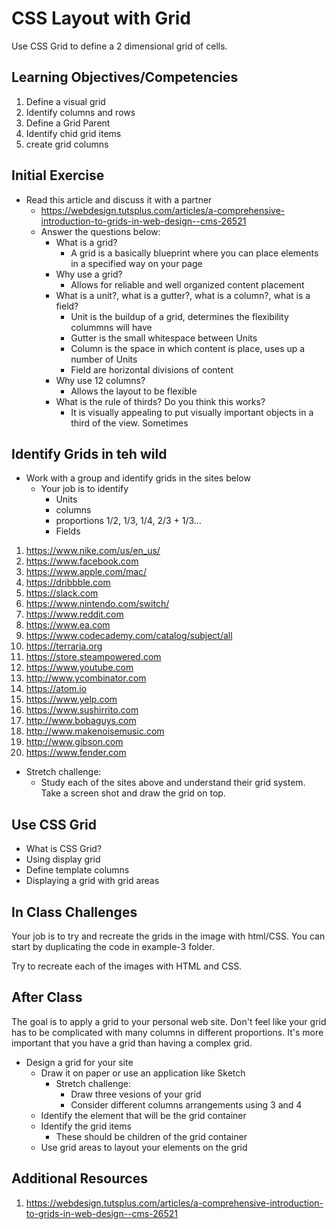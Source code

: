 # CSS Layout with Grid

Use CSS Grid to define a 2 dimensional grid of cells.

## Learning Objectives/Competencies

1. Define a visual grid
1. Identify columns and rows
1. Define a Grid Parent
1. Identify chid grid items
1. create grid columns

## Initial Exercise

- Read this article and discuss it with a partner
  - https://webdesign.tutsplus.com/articles/a-comprehensive-introduction-to-grids-in-web-design--cms-26521
  - Answer the questions below:
    - What is a grid?
      - A grid is a basically blueprint where you can place elements in a specified way on your page
    - Why use a grid?
      - Allows for reliable and well organized content placement
    - What is a unit?, what is a gutter?, what is a column?, what is a field?
      - Unit is the buildup of a grid, determines the flexibility colummns will have
      - Gutter is the small whitespace between Units
      - Column is the space in which content is place, uses up a number of Units
      - Field are horizontal divisions of content
    - Why use 12 columns?
      - Allows the layout to be flexible
    - What is the rule of thirds? Do you think this works?
      - It is visually appealing to put visually important objects in a third of the view.  Sometimes

## Identify Grids in teh wild

- Work with a group and identify grids in the sites below
  - Your job is to identify
    - Units
    - columns
    - proportions 1/2, 1/3, 1/4, 2/3 + 1/3...
    - Fields

1. https://www.nike.com/us/en_us/
2. https://www.facebook.com
3. https://www.apple.com/mac/
4. https://dribbble.com
5. https://slack.com
6. https://www.nintendo.com/switch/
7. https://www.reddit.com
8. https://www.ea.com
9. https://www.codecademy.com/catalog/subject/all
10. https://terraria.org
11. https://store.steampowered.com
12. https://www.youtube.com
13. http://www.ycombinator.com
14. https://atom.io
15. https://www.yelp.com
16. https://www.sushirrito.com
17. http://www.bobaguys.com
18. http://www.makenoisemusic.com
19. http://www.gibson.com
20. https://www.fender.com

- Stretch challenge:
  - Study each of the sites above and understand their grid system. Take a screen shot and draw the grid on top.

## Use CSS Grid

- What is CSS Grid?
- Using display grid
- Define template columns
- Displaying a grid with grid areas

## In Class Challenges

Your job is to try and recreate the grids in the image with html/CSS. You can start by duplicating the code in example-3 folder.

Try to recreate each of the images with HTML and CSS.

## After Class

The goal is to apply a grid to your personal web site. Don't feel like your grid has to be complicated with many columns in different proportions. It's more important that you have a grid than having a complex grid.

- Design a grid for your site
  - Draw it on paper or use an application like Sketch
    - Stretch challenge:
      - Draw three vesions of your grid
      - Consider different columns arrangements using 3 and 4
  - Identify the element that will be the grid container
  - Identify the grid items
    - These should be children of the grid container
  - Use grid areas to layout your elements on the grid

## Additional Resources

1. https://webdesign.tutsplus.com/articles/a-comprehensive-introduction-to-grids-in-web-design--cms-26521
